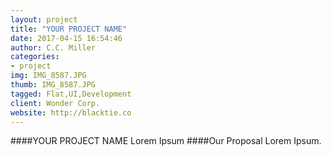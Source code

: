 ```yaml
---
layout: project
title: "YOUR PROJECT NAME"
date: 2017-04-15 16:54:46
author: C.C. Miller
categories:
- project
img: IMG_8587.JPG
thumb: IMG_8587.JPG
tagged: Flat,UI,Development
client: Wonder Corp.
website: http://blacktie.co
---
```

####YOUR PROJECT NAME
Lorem Ipsum
####Our Proposal
Lorem Ipsum.